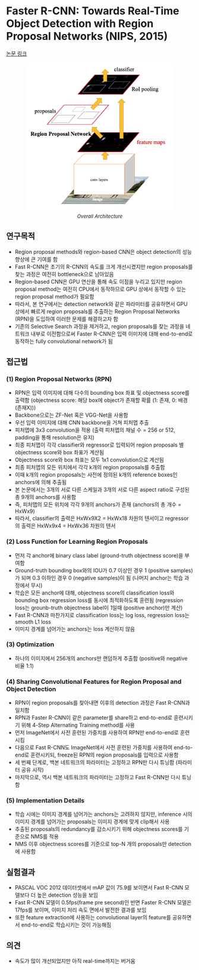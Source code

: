# Faster R-CNN: Towards Real-Time Object Detection with Region Proposal Networks (NIPS, 2015)

[논문 링크](https://proceedings.neurips.cc/paper/2015/hash/14bfa6bb14875e45bba028a21ed38046-Abstract.html)

<p align="center">
    <img width="400" alt='fig1' src="./img/02_03_01.png?raw=true"></br>
    <em><font size=2>Overall Architecture</font></em>
</p>

## 연구목적
- Region proposal methods와 region-based CNN은 object detection의 성능 향상에 큰 기여를 함
- Fast R-CNN은 초기의 R-CNN의 속도를 크게 개선시켰지만 region proposals를 찾는 과정은 여전히 bottleneck으로 남아있음
- Region-based CNN은 GPU 연산을 통해 속도 이점을 누리고 있지만 region proposal method는 여전히 CPU에서 동작하므로 GPU 상에서 동작할 수 있는 region proposal method가 필요함
- 따라서, 본 연구에서는 detection network와 같은 파라미터를 공유하면서 GPU 상에서 빠르게 region proposals를 추출하는 Region Proposal Networks (RPN)을 도입하여 이러한 문제를 해결하고자 함
- 기존의 Selective Search 과정을 제거하고, region proposals를 찾는 과정을 네트워크 내부로 이전함으로써 Faster R-CNN은 입력 이미지에 대해 end-to-end로 동작하는 fully convolutional network가 됨

## 접근법
### (1) Region Proposal Networks (RPN)
- RPN은 입력 이미지에 대해 다수의 bounding box 좌표 및 objectness score를 출력함 (objectness score: 해당 box에 object가 존재할 확률 (1: 존재, 0: 배경(존재X)))
- Backbone으로는 ZF-Net 혹은 VGG-Net을 사용함
- 우선 입력 이미지에 대해 CNN backbone을 거쳐 피처맵 추출
- 피처맵에 3x3 convolution을 적용 (출력 피처맵의 채널 수 = 256 or 512, padding을 통해 resolution은 유지)
- 최종 피처맵이 각각 classifier와 regressor로 입력되어 region proposals 별 objectness score와 box 좌표가 계산됨
- Objectness score와 box 좌표는 모두 1x1 convolution으로 계산됨
- 최종 피처맵의 모든 위치에서 각각 k개의 region proposals를 추출함
- 이때 k개의 region proposals는 사전에 정의된 k개의 reference boxes인 anchors에 의해 추출됨
- 본 논문에서는 3개의 서로 다른 스케일과 3개의 서로 다른 aspect ratio로 구성된 총 9개의 anchors를 사용함 
- 즉, 피처맵의 모든 위치에 각각 9개의 anchors가 존재 (anchors의 총 개수 = HxWx9)
- 따라서, classifier의 출력은 HxWx9X2 = HxWx18 차원의 텐서이고 regressor의 출력은 HxWx9x4 = HxWx36 차원의 텐서

### (2) Loss Function for Learning Region Proposals
- 먼저 각 anchor에 binary class label (ground-truth objectness score)을 부여함
- Ground-truth bounding box와의 IOU가 0.7 이상인 경우 1 (positive samples)가 되며 0.3 이하인 경우 0 (negative samples)이 됨 (나머지 anchor는 학습 과정에서 무시)
- 학습은 모든 anchor에 대해, objectness score의 classification loss와 bounding box regression loss를 동시에 최적화하도록 훈련됨 (regression loss는 grounb-truth objectness label이 1일때 (positive anchor)만 계산)
- Fast R-CNN과 마찬가지로 classification loss는 log loss, regression loss는 smooth L1 loss
- 이미지 경계를 넘어가는 anchors는 loss 계산하지 않음

### (3) Optimization
- 하나의 이미지에서 256개의 anchors만 랜덤하게 추출함 (positive와 negative 비율 1:1)

### (4) Sharing Convolutional Features for Region Proposal and Object Detection
- RPN이 region proposals를 찾아내면 이후의 detection 과정은 Fast R-CNN과 일치함
- RPN과 Faster R-CNN이 같은 parameter를 share하고 end-to-end로 훈련시키기 위해 4-Step Alternating Training method를 사용
- 먼저 ImageNet에서 사전 훈련된 가중치를 사용하여 RPN만 end-to-end로 훈련시킴
- 다음으로 Fast R-CNN도 ImageNet에서 사전 훈련된 가중치를 사용하여 end-to-end로 훈련시키되, freeze된 RPN의 region proposals를 입력으로 사용함
- 세 번째 단계로, 백본 네트워크의 파라미터는 고정하고 RPN만 다시 튜닝함 (파라미터 공유 시작)
- 마지막으로, 역시 백본 네트워크의 파라미터는 고정하고 Fast R-CNN만 다시 튜닝함

### (5) Implementation Details
- 학습 시에는 이미지 경계를 넘어가는 anchors는 고려하지 않지만, inference 시의 이미지 경계를 넘어가는 proposals는 이미지 경계에 맞게 clip해서 사용
- 추출된 proposals의 redundancy를 감소시키기 위해 objectness scores를 기준으로 NMS를 적용
- NMS 이후 objectness scores를 기준으로 top-N 개의 proposals만 detection에 사용함

## 실험결과
- PASCAL VOC 2012 데이터셋에서 mAP 값이 75.9를 보이면서 Fast R-CNN 모델보다 더 높은 detection 성능을 보임
- Fast R-CNN 모델이 0.5fps(frame pre second)인 반면 Faster R-CNN 모델은 17fps를 보이며, 이미지 처리 속도 면에서 발전한 결과를 보임
- 또한 feature extraction에 사용하는 convolutional layer의 feature를 공유하면서 end-to-end로 학습시키는 것이 가능해짐

## 의견
- 속도가 많이 개선되었지만 아직 real-time까지는 버거움